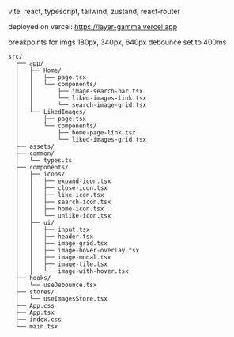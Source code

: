 vite, react, typescript, tailwind, zustand, react-router

deployed on vercel: https://layer-gamma.vercel.app

breakpoints for imgs 180px, 340px, 640px
debounce set to 400ms

```
src/
  ├── app/
  │   ├── Home/
  │   │   ├── page.tsx
  │   │   └── components/
  │   │       ├── image-search-bar.tsx
  │   │       └── liked-images-link.tsx
  │   │       └── search-image-grid.tsx
  │   └── LikedImages/
  │       ├── page.tsx
  │       └── components/
  │           ├── home-page-link.tsx
  │           └── liked-images-grid.tsx
  ├── assets/
  ├── common/
  │   └── types.ts
  ├── components/
  │   ├── icons/
  │   │   ├── expand-icon.tsx
  │   │   ├── close-icon.tsx
  │   │   ├── like-icon.tsx
  │   │   ├── search-icon.tsx
  │   │   ├── home-icon.tsx
  │   │   └── unlike-icon.tsx
  │   ├── ui/
  │   │   ├── input.tsx
  │   │   ├── header.tsx
  │   │   ├── image-grid.tsx
  │   │   ├── image-hover-overlay.tsx
  │   │   ├── image-modal.tsx
  │   │   ├── image-tile.tsx
  │   │   └── image-with-hover.tsx
  ├── hooks/
  │   └── useDebounce.tsx
  ├── stores/
  │   └── useImagesStore.tsx
  ├── App.css
  ├── App.tsx
  ├── index.css
  └── main.tsx
```
